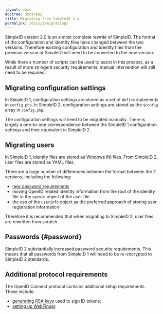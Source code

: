 ```yaml
---
layout: docs
doctree: doctree2
title: Migrating from SimpleID 1.x
permalink: /docs/2/migrating/
---
```


SimpleID version 2.0 is an almost complete rewrite of SimpleID.  The format of the
configuration and identity files have changed between the two versions.  Therefore
existing configuration and identity files from the previous version of SimpleID
will need to be converted to the new version.

While there a number of scripts can be used to assist in this process, as a result
of more stringent security requirements, manual intervention will still need to
be required.

## Migrating configuration settings

In SimpleID 1, configuration settings are stored as a set of `define` statements
in `config.php`.  In SimpleID 2, configuration settings are stored as the
`$config` array in `config.php`.

The configuration settings will need to be migrated manually.  There is largely a
one-to-one correspondence between the SimpleID 1 configuration settings and their
equivalent in SimpleID 2.

## Migrating users

In SimpleID 1, identity files are stored as Windows INI files.  From SimpleID 2,
user files are stored as YAML files.

There are a large number of differences between the format between the 2 versions,
including the following:

- [new password requirements](#password)
- moving OpenID related identity information from the root of the identity file
  to the `openid` object of the user file
- the use of the `userinfo` object as the preferred approach of storing
  user registration information

Therefore it is recommended that when migrating to SimpleID 2, user files are
rewritten from scratch.

## Passwords    {#password}

SimpleID 2 substantially increased password security requirements.  This means that
all passwords from SimpleID 1 will need to be re-encrypted to SimpleID 2 standards.

## Additional protocol requirements

The OpenID Connect protocol contains additional setup requirements.  These
include:

- [generating RSA keys](/docs/2/installing/#keys) used to sign ID tokens;
- [setting up WebFinger](/docs/2/installing/#webfinger).

